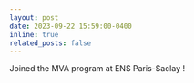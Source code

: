 ```yaml
---
layout: post
date: 2023-09-22 15:59:00-0400
inline: true
related_posts: false
---
```


Joined the MVA program at ENS Paris-Saclay !
